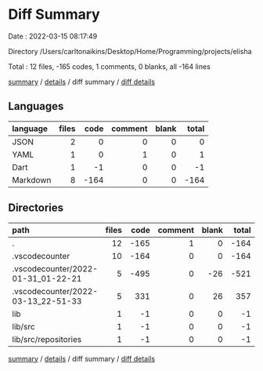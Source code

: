 # Diff Summary

Date : 2022-03-15 08:17:49

Directory /Users/carltonaikins/Desktop/Home/Programming/projects/elisha

Total : 12 files,  -165 codes, 1 comments, 0 blanks, all -164 lines

[summary](results.md) / [details](details.md) / diff summary / [diff details](diff-details.md)

## Languages
| language | files | code | comment | blank | total |
| :--- | ---: | ---: | ---: | ---: | ---: |
| JSON | 2 | 0 | 0 | 0 | 0 |
| YAML | 1 | 0 | 1 | 0 | 1 |
| Dart | 1 | -1 | 0 | 0 | -1 |
| Markdown | 8 | -164 | 0 | 0 | -164 |

## Directories
| path | files | code | comment | blank | total |
| :--- | ---: | ---: | ---: | ---: | ---: |
| . | 12 | -165 | 1 | 0 | -164 |
| .vscodecounter | 10 | -164 | 0 | 0 | -164 |
| .vscodecounter/2022-01-31_01-22-21 | 5 | -495 | 0 | -26 | -521 |
| .vscodecounter/2022-03-13_22-51-33 | 5 | 331 | 0 | 26 | 357 |
| lib | 1 | -1 | 0 | 0 | -1 |
| lib/src | 1 | -1 | 0 | 0 | -1 |
| lib/src/repositories | 1 | -1 | 0 | 0 | -1 |

[summary](results.md) / [details](details.md) / diff summary / [diff details](diff-details.md)